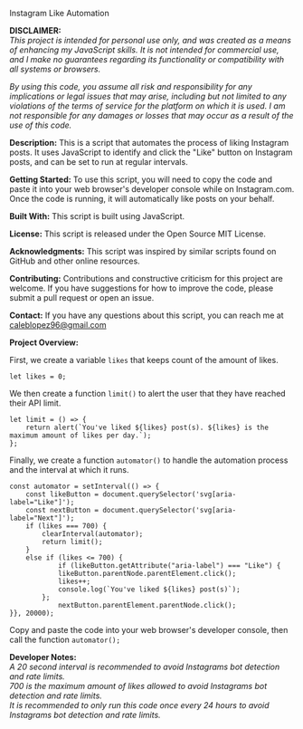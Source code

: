 Instagram Like Automation

**DISCLAIMER:** <br>
<i>This project is intended for personal use only, and was created as a means of enhancing my JavaScript skills. It is not intended for commercial use, and I make no guarantees regarding its functionality or compatibility with all systems or browsers.</i><br>

<i>By using this code, you assume all risk and responsibility for any implications or legal issues that may arise, including but not limited to any violations of the terms of service for the platform on which it is used. I am not responsible for any damages or losses that may occur as a result of the use of this code.</i><br>


**Description:**
This is a script that automates the process of liking Instagram posts. It uses JavaScript to identify and click the "Like" button on Instagram posts, and can be set to run at regular intervals.

**Getting Started:**
To use this script, you will need to copy the code and paste it into your web browser's developer console while on Instagram.com. Once the code is running, it will automatically like posts on your behalf.

**Built With:**
This script is built using JavaScript.

**License:**
This script is released under the Open Source MIT License.

**Acknowledgments:**
This script was inspired by similar scripts found on GitHub and other online resources.

**Contributing:**
Contributions and constructive criticism for this project are welcome. If you have suggestions for how to improve the code, please submit a pull request or open an issue.

**Contact:**
If you have any questions about this script, you can reach me at caleblopez96@gmail.com



**Project Overview:**

First, we create a variable `likes` that keeps count of the amount of likes.
``` 
let likes = 0;
```

We then create a function `limit()` to alert the user that they have reached their API limit. 
``` 
let limit = () => {
    return alert(`You've liked ${likes} post(s). ${likes} is the maximum amount of likes per day.`);
};
``` 

Finally, we create a function `automator()` to handle the automation process and the interval at which it runs. <br> 

``` 
const automator = setInterval(() => {
    const likeButton = document.querySelector('svg[aria-label="Like"]');
    const nextButton = document.querySelector('svg[aria-label="Next"]');
    if (likes === 700) {
        clearInterval(automator);
        return limit();
    }
    else if (likes <= 700) {
            if (likeButton.getAttribute("aria-label") === "Like") {
            likeButton.parentNode.parentElement.click();
            likes++;
            console.log(`You've liked ${likes} post(s)`); 
        };
            nextButton.parentElement.parentNode.click();
}}, 20000);
``` 

Copy and paste the code into your web browser's developer console, then call the function `automator();`


**Developer Notes:**<br>
<i> A 20 second interval is recommended to avoid Instagrams bot detection and rate limits. </i><br>
<i> 700 is the maximum amount of likes allowed to avoid Instagrams bot detection and rate limits. </i><br>
<i> It is recommended to only run this code once every 24 hours to avoid Instagrams bot detection and rate limits.</i>
